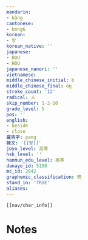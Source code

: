 ```yaml
---
mandarin:
- bàng
cantonese:
- bong6
korean:
- 방
korean_native: ''
japanese:
- BOU
- HOU
japanese_nanori: ''
vietnamese:
middle_chinese_initial: b
middle_chinese_final: ɑŋ
stroke_count: '12'
radical: 人
skip_number: 1-2-10
grade_level: 5
pos: ''
english:
- beside
- close
羅馬字: pang
韓文: '[[팡]]'
joyo_level: 高等
hsk_level: ''
hanmun_edu_level: 高等
danayo_id: 5198
mc_id: 2042
graphemic_classification: 旁
stand_in: 'TRUE'
aliases:
---
```

```meta-bind-embed
[[nav/char_info]]
```

# Notes
